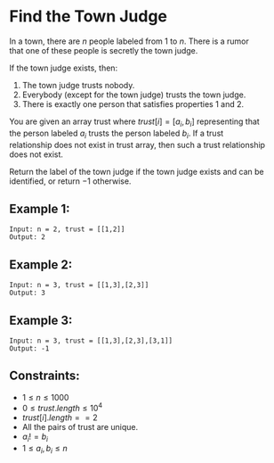 # Find the Town Judge

In a town, there are $n$ people labeled from $1$ to $n$. There is a rumor  
that one of these people is secretly the town judge.

If the town judge exists, then:

1. The town judge trusts nobody.
2. Everybody (except for the town judge) trusts the town judge.
3. There is exactly one person that satisfies properties $1$ and $2$.

You are given an array trust where $trust[i] = [a_i, b_i]$ representing that  
the person labeled $a_i$ trusts the person labeled $b_i$. If a trust  
relationship does not exist in trust array, then such a trust relationship  
does not exist.

Return the label of the town judge if the town judge exists and can be  
identified, or return $-1$ otherwise.

 

## Example 1:

    Input: n = 2, trust = [[1,2]]
    Output: 2
    
## Example 2:

    Input: n = 3, trust = [[1,3],[2,3]]
    Output: 3
    
## Example 3:

    Input: n = 3, trust = [[1,3],[2,3],[3,1]]
    Output: -1
    
 

## Constraints:

* $1 \le n \le 1000$
* $0 \le trust.length \le 10^4$
* $trust[i].length == 2$
* All the pairs of trust are unique.
* $a_i != b_i$
* $1 \le a_i, b_i \le n$

